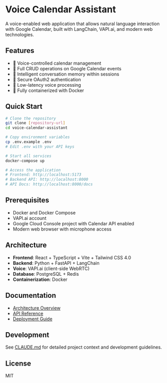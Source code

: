# Voice Calendar Assistant

A voice-enabled web application that allows natural language interaction with Google Calendar, built with LangChain, VAPI.ai, and modern web technologies.

## Features

- 🎤 Voice-controlled calendar management
- 📅 Full CRUD operations on Google Calendar events
- 🧠 Intelligent conversation memory within sessions
- 🔐 Secure OAuth2 authentication
- 🚀 Low-latency voice processing
- 🐳 Fully containerized with Docker

## Quick Start

```bash
# Clone the repository
git clone [repository-url]
cd voice-calendar-assistant

# Copy environment variables
cp .env.example .env
# Edit .env with your API keys

# Start all services
docker-compose up

# Access the application
# Frontend: http://localhost:5173
# Backend API: http://localhost:8000
# API Docs: http://localhost:8000/docs
```

## Prerequisites

- Docker and Docker Compose
- VAPI.ai account
- Google Cloud Console project with Calendar API enabled
- Modern web browser with microphone access

## Architecture

- **Frontend**: React + TypeScript + Vite + Tailwind CSS 4.0
- **Backend**: Python + FastAPI + LangChain
- **Voice**: VAPI.ai (client-side WebRTC)
- **Database**: PostgreSQL + Redis
- **Containerization**: Docker

## Documentation

- [Architecture Overview](docs/architecture.md)
- [API Reference](docs/api-reference.md)
- [Deployment Guide](docs/deployment.md)

## Development

See [CLAUDE.md](CLAUDE.md) for detailed project context and development guidelines.

## License

MIT